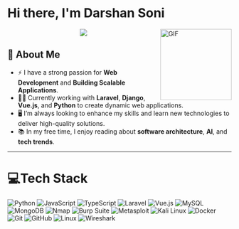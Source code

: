# Hi there, I'm Darshan Soni
<img align="right" alt="GIF" height="160px" src="https://wallpapers-clan.com/wp-content/uploads/2024/08/mha-serious-izuku-midoriya-gif-desktop-wallpaper-preview.gif" />

<p align="center">
  <a href="https://github.com/DenverCoder1/readme-typing-svg">
    <img src="https://readme-typing-svg.herokuapp.com/?lines=Welcome+to+my+profile;Developer+and+Penetration+Tester;Passionate+about+Tech+and+Security;Always+learning+new+skills!&font=Fira%20Code&center=true&width=550&height=50&color=00FFFF&vCenter=true&size=22">
  </a>
</p>


## 💫 About Me
- ⚡ I have a strong passion for **Web Development** and **Building Scalable Applications**.
- 👨‍💻 Currently working with **Laravel**, **Django**, **Vue.js**, and **Python** to create dynamic web applications.
- 🖥️ I’m always looking to enhance my skills and learn new technologies to deliver high-quality solutions.
- 📚 In my free time, I enjoy reading about **software architecture**, **AI**, and **tech trends**.

---
</p>


# 💻Tech Stack
![Python](https://img.shields.io/badge/python-%2314354C.svg?style=plastic&logo=python&logoColor=white) 
![JavaScript](https://img.shields.io/badge/javascript-%23323330.svg?style=plastic&logo=javascript&logoColor=%23F7DF1E) 
![TypeScript](https://img.shields.io/badge/typescript-%23007ACC.svg?style=plastic&logo=typescript&logoColor=white) 
![Laravel](https://img.shields.io/badge/laravel-%23FF2D20.svg?style=plastic&logo=laravel&logoColor=white) 
![Vue.js](https://img.shields.io/badge/vue.js-%234FC08D.svg?style=plastic&logo=vue.js&logoColor=white) 
![MySQL](https://img.shields.io/badge/mysql-%2300f.svg?style=plastic&logo=mysql&logoColor=white) 
![MongoDB](https://img.shields.io/badge/MongoDB-%234ea94b.svg?style=plastic&logo=mongodb&logoColor=white) 
![Nmap](https://img.shields.io/badge/Nmap-0078D7?style=plastic&logo=nmap&logoColor=white) 
![Burp Suite](https://img.shields.io/badge/Burp_Suite-FF5E00?style=plastic&logo=burpsuite&logoColor=white) 
![Metasploit](https://img.shields.io/badge/Metasploit-%23F15A24.svg?style=plastic&logo=metasploit&logoColor=white) 
![Kali Linux](https://img.shields.io/badge/Kali_Linux-%23557C94.svg?style=plastic&logo=kalilinux&logoColor=white) 
![Docker](https://img.shields.io/badge/docker-%230db7ed.svg?style=plastic&logo=docker&logoColor=white) 
![Git](https://img.shields.io/badge/git-%23F05033.svg?style=plastic&logo=git&logoColor=white) 
![GitHub](https://img.shields.io/badge/GitHub-%23121011.svg?style=plastic&logo=github&logoColor=white) 
![Linux](https://img.shields.io/badge/Linux-FCC624.svg?style=plastic&logo=linux&logoColor=black)
![Wireshark](https://img.shields.io/badge/Wireshark-%23167E9B.svg?style=plastic&logo=wireshark&logoColor=white)

